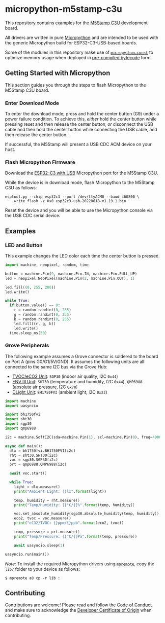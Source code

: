# micropython-m5stamp-c3u

This repository contains examples for the
[M5Stamp C3U](https://docs.m5stack.com/en/core/stamp_c3u) development board.

All drivers are written in pure [Micropython](https://micropython.org/) and are
intended to be used with the generic Micropython build for ESP32-C3-USB-based
boards.

Some of the modules in this repository make use of [`micropython.const`][const]
to optimize memory usage when deployed in [pre-compiled bytecode][mpy] form.

[const]: http://docs.micropython.org/en/latest/library/micropython.html#micropython.const
[mpy]: http://docs.micropython.org/en/latest/reference/mpyfiles.html

## Getting Started with Micropython

This section guides you through the steps to flash Micropython to the M5Stamp
C3U board.

### Enter Download Mode

To enter the download mode, press and hold the center button (G9) under a
power failure condition. To achieve this, *either* hold the center
button while pressing reset and then release the center button,
*or* disconnect the USB cable and then hold the center button while
connecting the USB cable, and then release the center button.

If successful, the M5Stamp will present a USB CDC ACM device on your host.

### Flash Micropython Firmware

Download the [ESP32-C3 with USB](https://micropython.org/download/esp32c3-usb/)
Micropython port for the M5Stamp C3U.

While the device is in download mode, flash Micropython to the M5Stamp C3U
as follows:

```
esptool.py --chip esp32c3 --port /dev/ttyACM0 --baud 460800 \
    write_flash -z 0x0 esp32c3-usb-20220618-v1.19.1.bin
```

Reset the device and you will be able to use the Micropython console via the
USB CDC serial device.

## Examples

### LED and Button

This example changes the LED color each time the center button is pressed.

```python
import machine, neopixel, random, time

button = machine.Pin(9, machine.Pin.IN, machine.Pin.PULL_UP)
led = neopixel.NeoPixel(machine.Pin(2, machine.Pin.OUT), 1)

led.fill((0, 255, 200))
led.write()

while True:
  if button.value() == 0:
    r = random.randint(0, 255)
    g = random.randint(0, 255)
    b = random.randint(0, 255)
    led.fill((r, g, b))
    led.write()
  time.sleep_ms(50)
```

### Grove Peripherals

The following example assumes a Grove connector is soldered to the board on
Port A (pins G0/G1/5V/GND). It assumes the following units are all connected
to the same I2C bus via the Grove Hub:

 - [TVOC/eCO2 Unit](https://docs.m5stack.com/en/unit/tvoc):
   `SGP30` (indoor air quality, I2C `0x44`)
 - [ENV III Unit](https://docs.m5stack.com/en/unit/envIII):
   `SHT30` (temperature and humidity, I2C `0x44`), `QMP6988` (absolute air pressure, I2C `0x70`)
 - [DLight Unit](https://docs.m5stack.com/en/unit/dlight):
   `BH1750FVI` (ambient light, I2C `0x23`)

```python
import machine
import uasyncio

import bh1750fvi
import sht30
import sgp30
import qmp6988

i2c = machine.SoftI2C(sda=machine.Pin(1), scl=machine.Pin(0), freq=400000)

async def main():
  dlx = bh1750fvi.BH1750FVI(i2c)
  rht = sht30.SHT30(i2c)
  voc = sgp30.SGP30(i2c)
  prt = qmp6988.QMP6988(i2c)

  await voc.start()

  while True:
    light = dlx.measure()
    print("Ambient Light: {}lx".format(light))

    temp, humidity = rht.measure()
    print("Temp/Humidity: {}°C/{}%".format(temp, humidity))

    voc.set_absolute_humidity(sgp30.absolute_humidity(temp, humidity))
    eco2, tvoc = voc.measure()
    print("eCO2/TVOC: {}ppm/{}ppb".format(eco2, tvoc))

    temp, pressure = prt.measure()
    print("Temp/Pressure: {}°C/{}Pa".format(temp, pressure))

    await uasyncio.sleep(1)

uasyncio.run(main())
```

*Note:* To install the required Micropython drivers using
[`mpremote`](https://pypi.org/project/mpremote/), copy the `lib/` folder to your
device as follows:

```console
$ mpremote a0 cp -r lib :
```

## Contributing

Contributions are welcome! Please read and follow the
[Code of Conduct](CODE_OF_CONDUCT.md) and make sure to acknowledge the
[Developer Certificate of Origin](https://developercertificate.org/) when
contributing.
